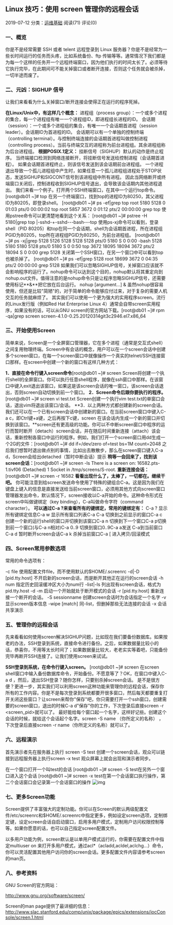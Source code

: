 ## Linux 技巧：使用 screen 管理你的远程会话

2019-07-12 分类：[运维基础](https://www.increase93.com/?cat=5) 阅读(71) 评论(0)

### 一、概览 


你是不是经常需要 SSH 或者 telent 远程登录到 Linux 服务器？你是不是经常为一些长时间运行的任务而头疼，比如系统备份、ftp 传输等等。通常情况下我们都是为每一个这样的任务开一个远程终端窗口，因为他们执行的时间太长了。必须等待它执行完毕，在此期间可不能关掉窗口或者断开连接，否则这个任务就会被杀掉，一切半途而废了。





### 二、元凶：SIGHUP 信号 

让我们来看看为什么关掉窗口/断开连接会使得正在运行的程序死掉。

**在Linux/Unix中，有这样几个概念：**    进程组（process group）：一个或多个进程的集合，每一个进程组有唯一一个进程组ID，即进程组长进程的ID。    会话期（session）：一个或多个进程组的集合，有唯一一个会话期首进程（session leader）。会话期ID为首进程的ID。    会话期可以有一个单独的控制终端（controlling terminal）。与控制终端连接的会话期首进程叫做控制进程（controlling process）。当前与终端交互的进程称为前台进程组。其余进程组称为后台进程组。
**根据POSIX.1定义：**
    挂断信号（SIGHUP）默认的动作是终止程序。    当终端接口检测到网络连接断开，将挂断信号发送给控制进程（会话期首进程）。    如果会话期首进程终止，则该信号发送到该会话期前台进程组。    一个进程退出导致一个孤儿进程组中产生时，如果任意一个孤儿进程组进程处于STOP状态，发送SIGHUP和SIGCONT信号到该进程组中所有进程。    因此当网络断开或终端窗口关闭后，控制进程收到SIGHUP信号退出，会导致该会话期内其他进程退出。
我们来看一个例子。打开两个SSH终端窗口，在其中一个运行top命令。
[root@db01 ~]# top
在另一个终端窗口，找到top的进程ID为80250，其父进程ID为80205，即登录shell。
[root@db01 ~]# ps -ef|grep top
root 5180 5128 0 01:03 pts/0 00:00:02 top
root 5857 3672 0 01:12 pts/2 00:00:00 grep top
使用pstree命令可以更清楚地看到这个关系：
[root@db01 ~]# pstree -H 5180|grep top
|-sshd-+-sshd---bash---top
使用ps-xj命令可以看到，登录shell（PID 80205）和top在同一个会话期，shell为会话期首进程，所在进程组PGID为80205，top所在进程组PGID为80250，为前台进程组。
[root@db01 ~]# ps -xj|grep 5128
5126 5128 5128 5128 pts/0 5180 S 0 0:00 -bash
5128 5180 5180 5128 pts/0 5180 S 0 0:50 top
3672 18095 18094 3672 pts/2 18094 S 0 0:00 grep 5128
关闭第一个SSH窗口，在另一个窗口中可以看到top也被杀掉了。
[root@db01 ~]# ps -ef|grep 5128
root 18699 3672 0 04:35 pts/2 00:00:00 grep 5128
如果我们可以忽略SIGHUP信号，关掉窗口应该就不会影响程序的运行了。nohup命令可以达到这个目的，nohup默认将其重定向到nohup.out文件。值得注意的是nohup命令只是让程序忽略SIGHUP信号，还需要使用标记**&**把它放在后台运行。
nohup <command> [argument…] &
虽然nohup很容易使用，但还是比较"简陋"的，对于简单的命令能够应付过来，对于复杂的需要人机交互的任务就麻烦了。
其实我们可以使用一个更为强大的实用程序screen。流行的Linux发行版（例如Red Hat Enterprise Linux 4）通常会自带screen实用程序，如果没有的话，可以从GNU screen的官方网站下载。[root@db01 ~]# rpm -qa|grep screen
screen-4.1.0-0.25.20120314git3c2946.el7.x86_64



### 三、开始使用Screen 

简单来说，Screen是一个全屏窗口管理器，它在多个进程（通常是交互式shell）之间复用物理终端。Screen中有会话的概念，用户可以在一个screen会话中创建多个screen窗口，在每一个screen窗口中就像操作一个真实的telnet/SSH连接窗口那样。在screen中创建一个新的窗口有这样几种方式：

**1．直接在命令行键入screen命令**[root@db01 ~]# screen
    Screen将创建一个执行shell的全屏窗口。你可以执行任意shell程序，就像在ssh窗口中那样。在该窗口中键入exit退出该窗口，如果这是该screen会话的唯一窗口，该screen会话退出，否则screen自动切换到前一个窗口。
**2．Screen命令后跟你要执行的程序。**
[root@db01 ~]# screen vi test.txt
Screen创建一个执行vim test.txt的单窗口会话，退出vim将退出该窗口/会话。
**3．以上两种方式都创建新的screen会话。我们还可以在一个已有screen会话中创建新的窗口。在当前screen窗口中键入C-a c，即Ctrl键+a键，之后再按下c键，screen 在该会话内生成一个新的窗口并切换到该窗口。**screen还有更高级的功能。你可以不中断screen窗口中程序的运行而暂时断开（detach）screen会话，并在随后时间重新连接（attach）该会话，重新控制各窗口中运行的程序。例如，我们打开一个screen窗口用dd生成一个2G的文件：[root@db01 ~]# dd if=/dev/zero of=test bs=1M count=2048
之后我们想暂时退出做点别的事情，比如出去散散步，那么在screen窗口键入C-a d，Screen会给出detached（暂时中断会话）提示
**稍等一会回来了，找到该screen会话：**[root@db01 ~]# screen -ls
There is a screen on: 16582.pts-1.tivf06 (Detached)
1 Socket in /tmp/screens/S-root.
**重新连接会话：**
[root@db01 ~]# screen -r 16582
**看看出现什么了，太棒了，一切都在。继续干吧。**
    你可能注意到给screen发送命令使用了特殊的键组合C-a。这是因为我们在键盘上键入的信息是直接发送给当前screen窗口，必须用其他方式向screen窗口管理器发出命令，默认情况下，screen接收以C-a开始的命令。这种命令形式在screen中叫做键绑定（key binding），C-a叫做命令字符（command character）。
**可以通过C-a ?来查看所有的键绑定，常用的键绑定有：**
C-a ?        显示所有键绑定信息C-a w        显示所有窗口列表C-a C-a        切换到之前显示的窗口C-a c        创建一个新的运行shell的窗口并切换到该窗口C-a n        切换到下一个窗口C-a p切换到前一个窗口(与C-a n相对)C-a 0..9    切换到窗口0..9C-a a发送 C-a到当前窗口C-a d        暂时断开screen会话C-a k        杀掉当前窗口C-a [        进入拷贝/回滚模式



### 四、Screen常用参数选项 

常用的命令选项有：

-c file                    使用配置文件file，而不使用默认的$HOME/.screenrc
-d|-D [pid.tty.host]    不开启新的screen会话，而是断开其他正在运行的screen会话
-h num                    指定历史回滚缓冲区大小为num行
-list|-ls                列出现有screen会话，格式为pid.tty.host
-d -m                    启动一个开始就处于断开模式的会话
-r [pid.tty.host]        重新连接一个断开的会话。
-S sessionname            创建screen会话时为会话指定一个名字
-v                        显示screen版本信息
-wipe [match]            同-list，但删掉那些无法连接的会话
-x                        会话共享演示



### 五、管理你的远程会话 

​    先来看看如何使用screen解决SIGHUP问题，比如现在我们要备份数据库。如果按老的办法，SSH登录到系统，直接命令进行备份。之后，如果数据量比较小的话，恭喜你，不用等太长时间了；如果数据量比较大，老老实实等着吧，只能备份完毕再断开SSH连接了。让我们使用screen来试试。

**SSH登录到系统，在命令行键入screen。**
[root@db01 ~]# screen
    在screen shell窗口中输入备份数据库命令，开始备份。不愿意等了？OK，在窗口中键入C-a d ，然后，退出SSH登录？随你怎样，只要别杀掉screen会话。    是不是很方便？更进一步，其实我们可以利用screen这种功能来管理你的远程会话，保存你所有的工作内容。你是不是每次登录到系统都要开很多窗口，然后每天都要重复打开关闭这些窗口？让screen来帮你"保存"吧，你只需要打开一个ssh窗口，创建需要的screen窗口，退出的时候C-a d"保存"你的工作，下次登录后直接screen -r <screen_pid>就可以了。    最好能给每个窗口起一个名字，这样好记些。创建这个会话的时候，就给这个会话起个名字。screen -S name （你所定义的名称）
，下次登录后直接screen -r name（你所定义的名称）就可以了。



### 六、远程演示 

首先演示者先在服务器上执行 screen -S test 创建一个screen会话，观众可以链接到远程服务器上执行screen -x test 观众屏幕上就会出现和演示者同步。

在一个窗口打开一个叫test的会话
[root@db01 ~]# screen -S test在另外一个窗口进入这个会话
[root@db01 ~]# screen -x test在第一个会话窗口执行操作，第二个会话窗口会记录第一个会话窗口的操作
![img](D:\Notes\md_img\071219_0727_Linuxscr1.png)



### 七、更多Screen功能 

Screen提供了丰富强大的定制功能。你可以在Screen的默认两级配置文件/etc/screenrc和$HOME/.screenrc中指定更多，例如设定screen选项，定制绑定键，设定screen会话自启动窗口，启用多用户模式，定制用户访问权限控制等等。如果你愿意的话，也可以自己指定screen配置文件。

以多用户功能为例，screen默认是以单用户模式运行的，你需要在配置文件中指定multiuser on 来打开多用户模式，通过acl*（acladd,acldel,aclchg...）命令，你可以灵活配置其他用户访问你的screen会话。更多配置文件内容请参考screen的man页。



### 八、参考资料 

GNU Screen的官方网站：



http://www.gnu.org/software/screen/

Screen的man page提供了最详细的信息：http://www.slac.stanford.edu/comp/unix/package/epics/extensions/iocConsole/screen.1.html